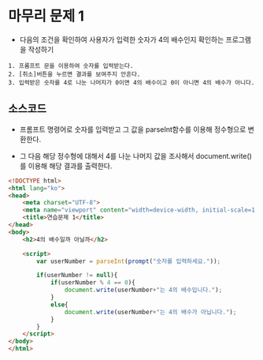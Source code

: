 # 마무리 문제 1

* 다음의 조건을 확인하여 사용자가 입력한 숫자가 4의 배수인지 확인하는 프로그램을 작성하기

```
1. 프롬프트 문을 이용하여 숫자를 입력받는다.
2. [취소]버튼을 누르면 결과를 보여주지 안흔다.
3. 입력받은 숫자를 4로 나눈 나머지가 0이면 4의 배수이고 0이 아니면 4의 배수가 아니다.
```

## 소스코드

* 프롬프트 명령어로 숫자를 입력받고 그 값을 parseInt함수를 이용해 정수형으로 변환한다.

* 그 다음 해당 정수형에 대해서 4를 나눈 나머지 값을 조사해서  document.write()를 이용해 해당 결과를 출력한다.

```html
<!DOCTYPE html>
<html lang="ko">
<head>
	<meta charset="UTF-8">
	<meta name="viewport" content="width=device-width, initial-scale=1.0">
	<title>연습문제 1</title>
</head>
<body>
	<h2>4의 배수일까 아닐까</h2>

	<script>
		var userNumber = parseInt(prompt("숫자를 입력하세요."));

		if(userNumber != null){
			if(userNumber % 4 == 0){
				document.write(userNumber+"는 4의 배수입니다.");
			}
			else{
				document.write(userNumber+"는 4의 배수가 아닙니다.");
			}
		}
	</script>
</body>
</html>
```
